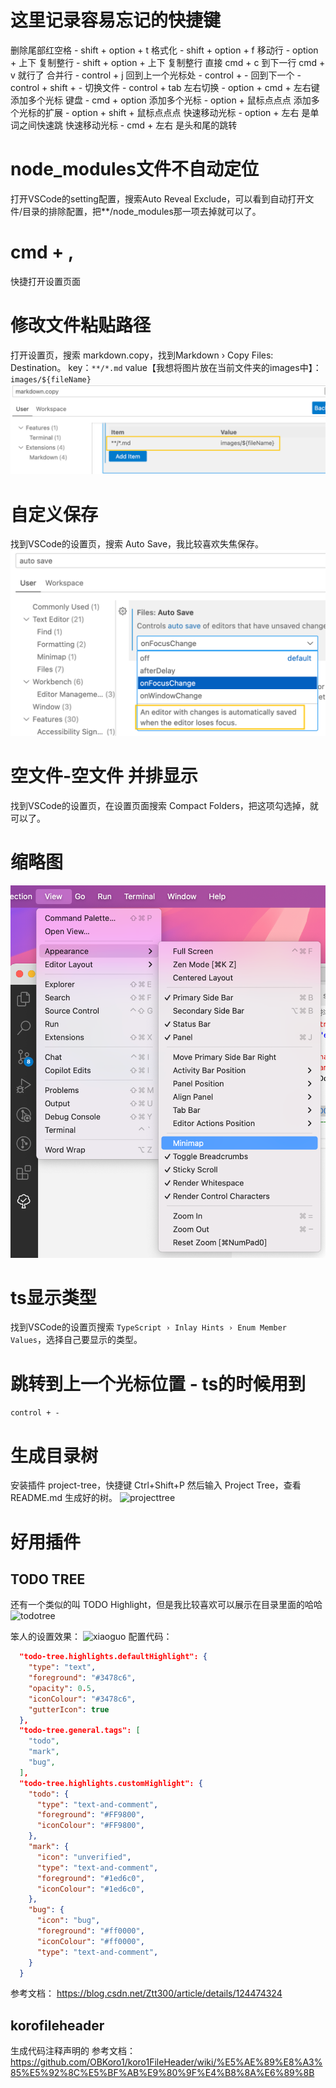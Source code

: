 # 这里记录容易忘记的快捷键
删除尾部红空格 - shift + option + t
格式化 - shift + option + f
移动行 - option + 上下
复制整行 - shift + option + 上下
复制整行 直接 cmd + c 到下一行 cmd + v 就行了
合并行 - control + j
回到上一个光标处 - control + -
回到下一个 - control + shift + -
切换文件 - control + tab
左右切换 - option + cmd + 左右键
添加多个光标 键盘 - cmd + option
添加多个光标 - option + 鼠标点点点
添加多个光标的扩展 - option + shift + 鼠标点点点
快速移动光标 - option + 左右 是单词之间快速跳
快速移动光标 - cmd + 左右 是头和尾的跳转

# node_modules文件不自动定位
打开VSCode的setting配置，搜索Auto Reveal Exclude，可以看到自动打开文件/目录的排除配置，把**/node_modules那一项去掉就可以了。

# cmd + ,
快捷打开设置页面

# 修改文件粘贴路径
打开设置页，搜索 markdown.copy，找到Markdown › Copy Files: Destination。
key：```**/*.md```
value【我想将图片放在当前文件夹的images中】：```images/${fileName}```
![mdcopy](images/image.png)

# 自定义保存
找到VSCode的设置页，搜索 Auto Save，我比较喜欢失焦保存。
![autosave](images/image-1.png)

# 空文件-空文件 并排显示
找到VSCode的设置页，在设置页面搜索 Compact Folders，把这项勾选掉，就可以了。

# 缩略图
![suoluetu](images/image-4.png)

# ts显示类型
找到VSCode的设置页搜索 ```TypeScript › Inlay Hints › Enum Member Values```，选择自己要显示的类型。

# 跳转到上一个光标位置 - ts的时候用到
```control + -```

# 生成目录树
安装插件 project-tree，快捷键 Ctrl+Shift+P 然后输入 Project Tree，查看 README.md 生成好的树。
![projecttree](images/image-2.png)

# 好用插件
## TODO TREE
还有一个类似的叫 TODO Highlight，但是我比较喜欢可以展示在目录里面的哈哈
![todotree](images/image-3.png)

笨人的设置效果：
![xiaoguo](images/image-5.png)
配置代码：
```json
  "todo-tree.highlights.defaultHighlight": {
    "type": "text",
    "foreground": "#3478c6",
    "opacity": 0.5,
    "iconColour": "#3478c6",
    "gutterIcon": true
  },
  "todo-tree.general.tags": [
    "todo",
    "mark",
    "bug",
  ],
  "todo-tree.highlights.customHighlight": {
    "todo": {
      "type": "text-and-comment",
      "foreground": "#FF9800",
      "iconColour": "#FF9800",
    },
    "mark": {
      "icon": "unverified",
      "type": "text-and-comment",
      "foreground": "#1ed6c0",
      "iconColour": "#1ed6c0",
    },
    "bug": {
      "icon": "bug",
      "foreground": "#ff0000",
      "iconColour": "#ff0000",
      "type": "text-and-comment",
    }
  }
```
参考文档：
https://blog.csdn.net/Ztt300/article/details/124474324

## korofileheader
生成代码注释声明的
参考文档：
https://github.com/OBKoro1/koro1FileHeader/wiki/%E5%AE%89%E8%A3%85%E5%92%8C%E5%BF%AB%E9%80%9F%E4%B8%8A%E6%89%8B